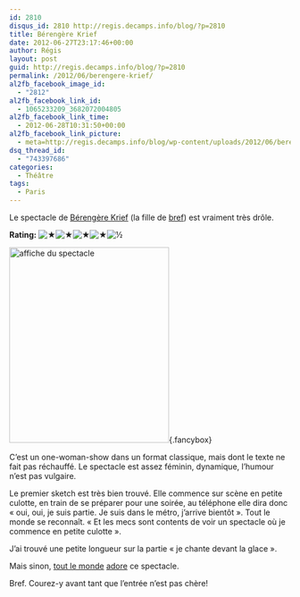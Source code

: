 ```yaml
---
id: 2810
disqus_id: 2810 http://regis.decamps.info/blog/?p=2810
title: Bérengère Krief
date: 2012-06-27T23:17:46+00:00
author: Régis
layout: post
guid: http://regis.decamps.info/blog/?p=2810
permalink: /2012/06/berengere-krief/
al2fb_facebook_image_id:
  - "2812"
al2fb_facebook_link_id:
  - 1065233209_3682072004805
al2fb_facebook_link_time:
  - 2012-06-28T10:31:50+00:00
al2fb_facebook_link_picture:
  - meta=http://regis.decamps.info/blog/wp-content/uploads/2012/06/berengere-krief-affiche-286x350.jpg
dsq_thread_id:
  - "743397686"
categories:
  - Théâtre
tags:
  - Paris
---
```

Le spectacle de [Bérengère Krief](http://www.berengerekrief.com/) (la fille de [bref](http://www.canalplus.fr/c-divertissement/pid3848-c-bref.html)) est vraiment très drôle.

**Rating:** ![&#9733;](http://regis.decamps.info/blog/wp-content/plugins/xavins-review-ratings/default/star.png "4.5/5")![&#9733;](http://regis.decamps.info/blog/wp-content/plugins/xavins-review-ratings/default/star.png "4.5/5")![&#9733;](http://regis.decamps.info/blog/wp-content/plugins/xavins-review-ratings/default/star.png "4.5/5")![&#9733;](http://regis.decamps.info/blog/wp-content/plugins/xavins-review-ratings/default/star.png "4.5/5")![&frac12;](http://regis.decamps.info/blog/wp-content/plugins/xavins-review-ratings/default/half_star.png "4.5/5") 


  
[<img src="http://regis.decamps.info/blog/wp-content/uploads/2012/06/berengere-krief-affiche-286x350.jpg" alt="affiche du spectacle" title="Berengère Krief" width="286" height="350" class="alignleft size-medium wp-image-2812" srcset="http://regis.decamps.info/blog/wp-content/uploads/2012/06/berengere-krief-affiche-286x350.jpg 286w, http://regis.decamps.info/blog/wp-content/uploads/2012/06/berengere-krief-affiche.jpg 300w" sizes="(max-width: 286px) 100vw, 286px" />](http://regis.decamps.info/blog/wp-content/uploads/2012/06/berengere-krief-affiche.jpg){.fancybox}
  
C’est un one-woman-show dans un format classique, mais dont le texte ne fait pas réchauffé. Le spectacle est assez féminin, dynamique, l’humour n’est pas vulgaire.

Le premier sketch est très bien trouvé. Elle commence sur scène en petite culotte, en train de se préparer pour une soirée, au téléphone elle dira donc « oui, oui, je suis partie. Je suis dans le métro, j’arrive bientôt ». Tout le monde se reconnaît. « Et les mecs sont contents de voir un spectacle où je commence en petite culotte ».

J’ai trouvé une petite longueur sur la partie « je chante devant la glace ».

Mais sinon, [tout le monde](http://leplus.nouvelobs.com/contribution/330681-berengere-krief-au-point-virgule-bref-j-ai-vu-la-nana-de-bref-en-spectacle.html) [adore](http://www.topito.com/7-raisons-decouvrir-berengere-krief-une-jeune-quelle-est-bien) ce spectacle.
  
Bref. Courez-y avant tant que l’entrée n’est pas chère!
